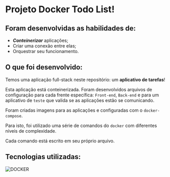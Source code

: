# Projeto Docker Todo List!


## Foram desenvolvidas as habilidades de:

- **_Conteinerizar_** aplicações;
- Criar uma conexão entre elas;
- Orquestrar seu funcionamento.

## O que foi desenvolvido: 

Temos uma aplicação full-stack neste repositório: um **aplicativo de tarefas**!

Esta aplicação está conteinerizada. Foram desenvolvidos arquivos de configuração para cada frente específica: `Front-end`, `Back-end` e para um aplicativo de `teste` que valida se as aplicações estão se comunicando.

Foram criadas imagens para as aplicações e configuradas com o `docker-compose`.

Para isto, foi utilizado uma série de comandos do `docker` com diferentes níveis de complexidade.

Cada comando está escrito em seu próprio arquivo.

## Tecnologias utilizadas: 
![DOCKER](https://img.shields.io/badge/Docker-2CA5E0?style=for-the-badge&logo=docker&logoColor=white)

